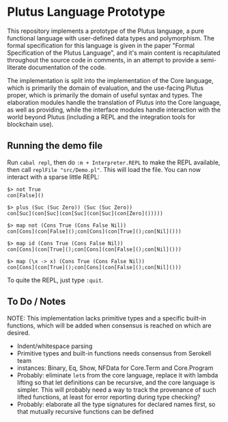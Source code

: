 # Plutus Language Prototype

This repository implements a prototype of the Plutus language, a pure
functional language with user-defined data types and polymorphism. The formal
specification for this language is given in the paper "Formal Specification
of the Plutus Language", and it's main content is recapitulated throughout
the source code in comments, in an attempt to provide a semi-literate
documentation of the code.

The implementation is split into the implementation of the Core language,
which is primarily the domain of evaluation, and the use-facing Plutus proper,
which is primarily the domain of useful syntax and types. The elaboration
modules handle the translation of Plutus into the Core language, as well as
providing, while the interface modules handle interaction with the world
beyond Plutus (including a REPL and the integration tools for blockchain use).

## Running the demo file

Run `cabal repl`, then do `:m + Interpreter.REPL` to make the REPL available,
then call `replFile "src/Demo.pl"`. This will load the file. You can now
interact with a sparse little REPL:

    $> not True
    con[False]()
    
    $> plus (Suc (Suc Zero)) (Suc (Suc Zero))
    con[Suc](con[Suc](con[Suc](con[Suc](con[Zero]()))))
    
    $> map not (Cons True (Cons False Nil))
    con[Cons](con[False]();con[Cons](con[True]();con[Nil]()))
    
    $> map id (Cons True (Cons False Nil))
    con[Cons](con[True]();con[Cons](con[False]();con[Nil]()))
    
    $> map (\x -> x) (Cons True (Cons False Nil))
    con[Cons](con[True]();con[Cons](con[False]();con[Nil]()))

To quite the REPL, just type `:quit`.

## To Do / Notes

NOTE: This implementation lacks primitive types and a specific built-in
functions, which will be added when consensus is reached on which are desired.

- Indent/whitespace parsing
- Primitive types and built-in functions
  needs consensus from Serokell team
- instances: Binary, Eq, Show, NFData for Core.Term and Core.Program
- Probably: eliminate `let`s from the core language, replace it with lambda
  lifting so that let definitions can be recursive, and the core language is
  simpler. This will probably need a way to track the provenance of such
  lifted functions, at least for error reporting during type checking?
- Probably: elaborate all the type signatures for declared names first, so
  that mutually recursive functions can be defined